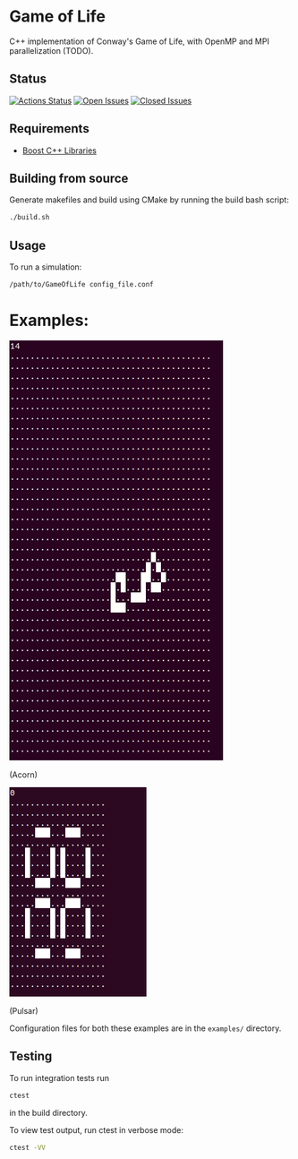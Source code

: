 # Game of Life

C++ implementation of Conway's Game of Life, with OpenMP and MPI parallelization (TODO).

## Status

[![Actions Status](https://img.shields.io/github/workflow/status/apallath/GameOfLife/CMake)](https://github.com/apallath/GameOfLife/actions)
[![Open Issues](https://img.shields.io/github/issues-raw/apallath/GameOfLife)](https://github.com/apallath/GameOfLife/issues)
[![Closed Issues](https://img.shields.io/github/issues-closed-raw/apallath/GameOfLife)](https://github.com/apallath/GameOfLife/issues)

## Requirements
- [Boost C++ Libraries](https://www.boost.org/)

## Building from source
Generate makefiles and build using CMake by running the build bash script:

```sh
./build.sh
```

## Usage
To run a simulation:

```sh
/path/to/GameOfLife config_file.conf
```

# Examples:

![](acorn.gif)

(Acorn)

![](pulsar.gif)

(Pulsar)

Configuration files for both these examples are in the `examples/` directory.

## Testing
To run integration tests run

```sh
ctest
```

in the build directory.

To view test output, run ctest in verbose mode:

```sh
ctest -VV
```
